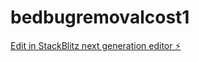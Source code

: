 # bedbugremovalcost1

[Edit in StackBlitz next generation editor ⚡️](https://stackblitz.com/~/github.com/ldrake1984/bedbugremovalcost1)